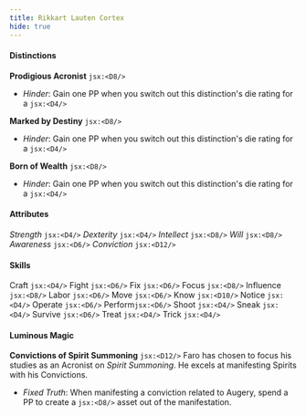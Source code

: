 ```yaml
---
title: Rikkart Lauten Cortex
hide: true
---
```


#### Distinctions
**Prodigious Acronist** `jsx:<D8/>`
- *Hinder*: Gain one PP when you switch out this distinction's die rating for a `jsx:<D4/>`

**Marked by Destiny** `jsx:<D8/>`
- *Hinder*: Gain one PP when you switch out this distinction's die rating for a `jsx:<D4/>`
 
**Born of Wealth** `jsx:<D8/>`
- *Hinder*: Gain one PP when you switch out this distinction's die rating for a `jsx:<D4/>`

#### Attributes
*Strength* `jsx:<D4/>`
*Dexterity* `jsx:<D4/>`
*Intellect* `jsx:<D8/>`
*Will* `jsx:<D8/>`
*Awareness* `jsx:<D6/>`
*Conviction* `jsx:<D12/>`

#### Skills
Craft `jsx:<D4/>`
Fight `jsx:<D6/>`
Fix `jsx:<D6/>`
Focus `jsx:<D8/>`
Influence `jsx:<D8/>`
Labor `jsx:<D6/>`
Move `jsx:<D6/>`
Know `jsx:<D10/>`
Notice `jsx:<D4/>`
Operate `jsx:<D6/>`
Perform`jsx:<D6/>`
Shoot `jsx:<D4/>`
Sneak `jsx:<D4/>`
Survive `jsx:<D6/>`
Treat `jsx:<D4/>`
Trick `jsx:<D4/>`

#### Luminous Magic
**Convictions of Spirit Summoning** `jsx:<D12/>`
Faro has chosen to focus his studies as an Acronist on *Spirit Summoning*. He excels at manifesting Spirits with his Convictions.
- *Fixed Truth*: When manifesting a conviction related to Augery, spend a PP to create a `jsx:<D8/>` asset out of the manifestation.
